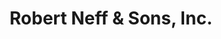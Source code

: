 ---
title: "Robert Neff & Sons, Inc."
url: /south-zanesville/robert-neff-und-sons-inc/
shop: Allgemein
---